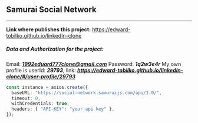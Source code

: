 ## Samurai Social Network

---

**Link where publishes this project:** https://edward-tobilko.github.io/linkedIn-clone

##### Data and Authorization for the project:

Email: ***1992eduard777clone@gmail.com***
Password: **_1q2w3e4r_**
My own profile is userId: **_29793_**, link: ***https://edward-tobilko.github.io/linkedIn-clone/#/user-profile/29793***

```typescript
const instance = axios.create({
  baseURL: "https://social-network.samuraijs.com/api/1.0/",
  timeout: 0,
  withCredentials: true,
  headers: { "API-KEY": "your api key" },
});
```
